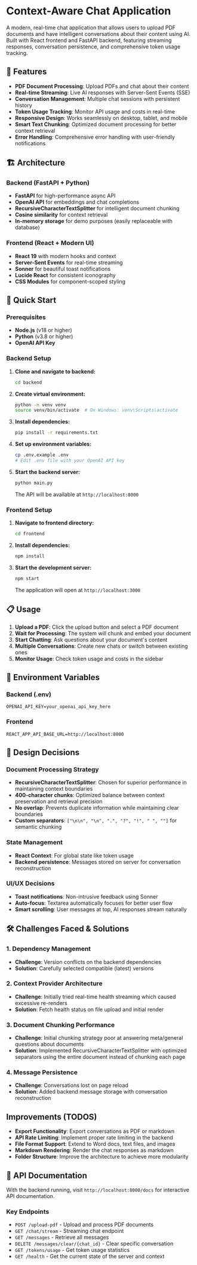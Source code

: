 # Context-Aware Chat Application

A modern, real-time chat application that allows users to upload PDF documents and have intelligent conversations about their content using AI. Built with React frontend and FastAPI backend, featuring streaming responses, conversation persistence, and comprehensive token usage tracking.

## 🌟 Features

- **PDF Document Processing**: Upload PDFs and chat about their content
- **Real-time Streaming**: Live AI responses with Server-Sent Events (SSE)
- **Conversation Management**: Multiple chat sessions with persistent history
- **Token Usage Tracking**: Monitor API usage and costs in real-time
- **Responsive Design**: Works seamlessly on desktop, tablet, and mobile
- **Smart Text Chunking**: Optimized document processing for better context retrieval
- **Error Handling**: Comprehensive error handling with user-friendly notifications

## 🏗️ Architecture

### Backend (FastAPI + Python)
- **FastAPI** for high-performance async API
- **OpenAI API** for embeddings and chat completions
- **RecursiveCharacterTextSplitter** for intelligent document chunking
- **Cosine similarity** for context retrieval
- **In-memory storage** for demo purposes (easily replaceable with database)

### Frontend (React + Modern UI)
- **React 19** with modern hooks and context
- **Server-Sent Events** for real-time streaming
- **Sonner** for beautiful toast notifications
- **Lucide React** for consistent iconography
- **CSS Modules** for component-scoped styling

## 🚀 Quick Start

### Prerequisites

- **Node.js** (v18 or higher)
- **Python** (v3.8 or higher)
- **OpenAI API Key**

### Backend Setup

1. **Clone and navigate to backend:**
   ```bash
   cd backend
   ```

2. **Create virtual environment:**
   ```bash
   python -m venv venv
   source venv/bin/activate  # On Windows: venv\Scripts\activate
   ```

3. **Install dependencies:**
   ```bash
   pip install -r requirements.txt
   ```

4. **Set up environment variables:**
   ```bash
   cp .env.example .env
   # Edit .env file with your OpenAI API key
   ```

5. **Start the backend server:**
   ```bash
   python main.py
   ```
   The API will be available at `http://localhost:8000`

### Frontend Setup

1. **Navigate to frontend directory:**
   ```bash
   cd frontend
   ```

2. **Install dependencies:**
   ```bash
   npm install
   ```

3. **Start the development server:**
   ```bash
   npm start
   ```
   The application will open at `http://localhost:3000`

## 📋 Usage

1. **Upload a PDF**: Click the upload button and select a PDF document
2. **Wait for Processing**: The system will chunk and embed your document
3. **Start Chatting**: Ask questions about your document's content
4. **Multiple Conversations**: Create new chats or switch between existing ones
5. **Monitor Usage**: Check token usage and costs in the sidebar

## 🔧 Environment Variables

### Backend (.env)
```env
OPENAI_API_KEY=your_openai_api_key_here
```

### Frontend
```env
REACT_APP_API_BASE_URL=http://localhost:8000
```

## 🎯 Design Decisions

### Document Processing Strategy
- **RecursiveCharacterTextSplitter**: Chosen for superior performance in maintaining context boundaries
- **400-character chunks**: Optimized balance between context preservation and retrieval precision
- **No overlap**: Prevents duplicate information while maintaining clear boundaries
- **Custom separators**: `["\n\n", "\n", ".", "?", "!", " ", ""]` for semantic chunking

### State Management
- **React Context**: For global state like token usage
- **Backend persistence**: Messages stored on server for conversation reconstruction

### UI/UX Decisions
- **Toast notifications**: Non-intrusive feedback using Sonner
- **Auto-focus**: Textarea automatically focuses for better user flow
- **Smart scrolling**: User messages at top, AI responses stream naturally

## 🛠️ Challenges Faced & Solutions

### 1. **Dependency Management**
- **Challenge**: Version conflicts on the backend dependencies
- **Solution**: Carefully selected compatible (latest) versions

### 2. **Context Provider Architecture**
- **Challenge**: Initially tried real-time health streaming which caused excessive re-renders
- **Solution**: Fetch health status on file upload and initial render

### 3. **Document Chunking Performance**
- **Challenge**: Initial chunking strategy poor at answering meta/general questions about documents
- **Solution**: Implemented RecursiveCharacterTextSplitter with optimized separators using the entire document instead of chunking each page

### 4. **Message Persistence**
- **Challenge**: Conversations lost on page reload
- **Solution**: Added backend message storage with conversation reconstruction

## Improvements (TODOS)

- **Export Functionality**: Export conversations as PDF or markdown
- **API Rate Limiting**: Implement proper rate limiting in the backend
- **File Format Support**: Extend to Word docs, text files, and images
- **Markdown Rendering**: Render the chat responses as markdown
- **Folder Structure**: Improve the architecture to achieve more modularity

## 📝 API Documentation

With the backend running, visit `http://localhost:8000/docs` for interactive API documentation.

### Key Endpoints
- `POST /upload-pdf` - Upload and process PDF documents
- `GET /chat/stream` - Streaming chat endpoint
- `GET /messages` - Retrieve all messages
- `DELETE /messages/clear/{chat_id}` - Clear specific conversation
- `GET /tokens/usage` - Get token usage statistics
- `GET /health` - Get the current state of the server and context
